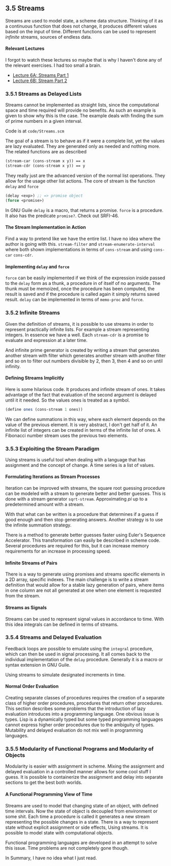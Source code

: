 ## 3.5 Streams


Streams are used to model state, a scheme data structure. Thinking of it as a
continuous function that does not change, it produces different values based on
the input of time. Different functions can be used to represent *infinite* streams,
sources of endless data.

#### Relevant Lectures

I forgot to watch these lectures so maybe that is why I haven't done any of the
relevant exercises. I had too small a brain.

- [Lecture 6A: Streams Part 1](https://www.youtube.com/watch?v=JkGKLILLy0I&list=PLE18841CABEA24090&index=11)
- [Lecture 6B: Stream Part 2](https://www.youtube.com/watch?v=qp05AtXbOP0&list=PLE18841CABEA24090&index=12)

### 3.5.1 Streams as Delayed Lists

Streams cannot be implemented as straight lists, since the computational space
and time required will provide no benefits. As such an example is given to show
why this is the case. The example deals with finding the sum of prime numbers in
a given interval.

Code is at `code/Streams.scm`

The goal of a stream is to behave as if it were a complete list, yet the values
are lazy evaluated. They are generated only as needed and nothing more. The related
functions are as described

```scheme
(stream-car (cons-stream x y)) == x
(stream-cdr (cons-stream x y)) == y
```

They really just are the advanced version of the normal list operations. They allow
for the usage other list actions. The core of stream is the function `delay` and
`force`

```scheme
(delay <exp>) ;; => promise object
(force <promise>) 
```

In GNU Guile `delay` is a macro, that returns a promise. `force` is a procedure.
It also has the predicate `promise?`. Check out SRFI-46.

#### The Stream Implementation in Action

Find a way to pretend like we have the entire list. I have no idea where the author
is going with this. `stream-filter` and `stream-enumerate-interval` where both
shown implementations in terms of `cons-stream` and using `cons-car` `cons-cdr`.

#### Implementing `delay` and `force`

`force` can be easily implemented if we think of the expression inside passed
to the `delay` form as a thunk, a procedure in of itself of no arguments.
The thunk must be memoized, once the procedure has been computed, the result is
saved and if the procedure is called again it simply returns saved result.
`delay` can be implemented in terms of `memo-proc` and `force`.

### 3.5.2 Infinite Streams

Given the definition of streams, it is possible to use streams in order to represent
practically infinite lists. For example a stream representing integers. In essence
we have a well. Each `stream-cdr` is a promise to evaluate and expression at a
later time.

And infinite prime generator is created by writing a stream that generates another
stream with filter which generates another stream with another filter and so on
to filter out numbers divisible by 2, then 3, then 4 and so on until infinity.

#### Defining Streams Implicitly

Here is some hilarious code. It produces and infinite stream of ones. It takes
advantage of the fact that evaluation of the second argument is delayed until it
it needed. So the values ones is treated as a symbol.

```scheme
(define ones (cons-stream 1 ones))
```

We can define summations in this way, where each element depends on the value
of the previous element. It is very abstract, I don't get half of it. An infinite
list of integers can be created in terms of the infinite list of ones. A Fibonacci
number stream uses the previous two elements.

### 3.5.3 Exploiting the Stream Paradigm

Using streams is useful tool when dealing with a language that has assignment
and the concept of change. A time series is a list of values.

#### Formulating Iterations as Stream Processes

Iteration can be improved with streams, the square root guessing procedure can be
modeled with a stream to generate better and better guesses. This is done with
a stream generator `sqrt-stream`. Approximating *pi* up to a predetermined amount
with a stream. 

With that what can be written is a procedure that determines if a guess if good
enough and then stop generating answers. Another strategy is to use the infinite
summation strategy.

There is a method to generate better guesses faster using Euler's Sequence Accelerator.
This transformation can easily be described in scheme code. Several procedures
are required for this, but it can increase memory requirements for an increase
in processing speed.

#### Infinite Streams of Pairs

There is a way to generate using promises and streams specific elements in
a 2D array, specific indexes. The main challenge is to write a stream definition
that would allow for a stable lazy generation of pairs, where items in one column
are not all generated at one when one element is requested from the stream.

#### Streams as Signals

Streams can be used to represent signal values in accordance to time. With this
idea integrals can be defined in terms of streams.

### 3.5.4 Streams and Delayed Evaluation

Feedback loops are possible to emulate using the `integral` procedure, which can
then be used in signal processing. It all comes back to the individual implementation
of the `delay` procedure. Generally it is a macro or syntax extension in GNU Guile.

Using streams to simulate designated increments in time.

#### Normal Order Evaluation

Creating separate classes of procedures requires the creation of a separate
class of higher order procedures, procedures that return other procedures. This
section describes some problems that the introduction of lazy evaluation introduces
into a programming language. One obvious issue is types. Lisp is a dynamically typed
but some typed programming languages cannot express higher order procedures due
to the ambiguity of types. Mutability and delayed evaluation do not mix well in
programming languages.

### 3.5.5 Modularity of Functional Programs and Modularity of Objects

Modularity is easier with assignment in scheme. Mixing the assignment and delayed
evaluation in a controlled manner allows for some cool stuff I guess. It is possible
to containerize the assignment and delay into separate sections to get the best
both worlds.

#### A Functional Programming View of Time

Streams are used to model that changing state of an object, with defined time
intervals. Now the state of object is decoupled from environment or some shit.
Each time a procedure is called it generates a new stream representing the possible
changes in a state. There is a way to represent state without explicit assignment
or side effects, Using streams. It is possible to model state with computational
objects.

Functional programming languages are developed in an attempt to solve this issue.
Time problems are not completely gone though.

In Summary, I have no idea what I just read.
